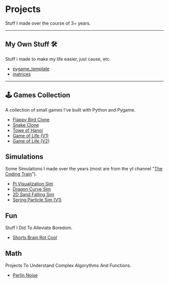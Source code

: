 # Projects
Stuff I made over the course of 3+ years.

---

## My Own Stuff 🛠️
Stuff i made to make my life easier, just cause, etc.

- [pygame_template](https://github.com/FINN-2005/pygame_template)
- [matrices](https://github.com/FINN-2005/matrices)
---

## 🕹️ Games Collection
A collection of small games I've built with Python and Pygame.

- [Flappy Bird Clone](https://github.com/FINN-2005/Flappy-Bird-Clone)
- [Snake Clone](https://github.com/FINN-2005/Snake-Clone)
- [Towe of Hanoi](https://github.com/FINN-2005/Tower-Of-Hanoi-Clone)  
- [Game of Life (V1)](https://github.com/FINN-2005/Game-Of-Life-V1)
- [Game of Life (V2)](https://github.com/FINN-2005/Game-Of-Life-V2)


## Simulations
Some Simulations I made over the years (most are from the yt channel "[The Coding Train](https://www.youtube.com/@TheCodingTrain)").

- [Pi Visualization Sim](https://github.com/FINN-2005/Pi-Visualization-Sim)
- [Dragon Curve Sim](https://github.com/FINN-2005/Dragon-Curve-Sim)
- [2D Sand Falling Sim](https://github.com/FINN-2005/2D-Sand-Sim)
- [Spring Particle Sim (V1)](https://github.com/FINN-2005/Spring-Particles-Sim-V1)

## Fun
Stuff I Did To Alleviate Boredom.

- [Shorts Brain Rot Cool](https://github.com/FINN-2005/Shorts-Brain-Rot-Cool)

## Math
Projects To Understand Complex Algorythms And Functions.

- [Perlin Noise](https://github.com/FINN-2005/Perlin-Noise)
